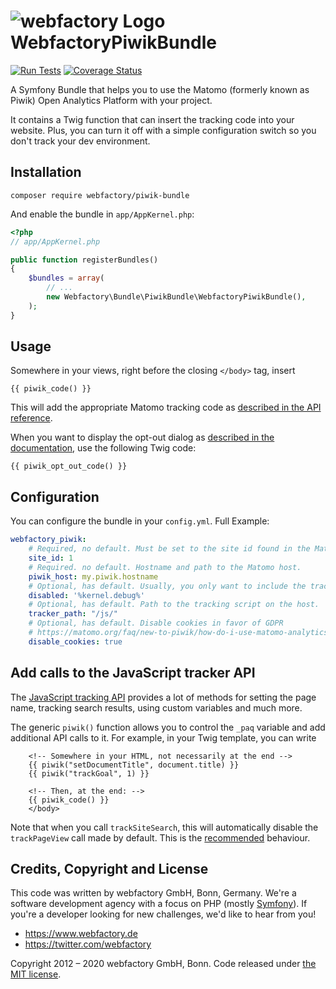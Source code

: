 ![webfactory Logo](http://www.webfactory.de/bundles/webfactorytwiglayout/img/logo.png) WebfactoryPiwikBundle
============

[![Run Tests](https://github.com/webfactory/piwik-bundle/workflows/Run%20Tests/badge.svg)](https://github.com/webfactory/piwik-bundle/workflows/)
[![Coverage Status](https://coveralls.io/repos/webfactory/piwik-bundle/badge.png?branch=master)](https://coveralls.io/r/webfactory/piwik-bundle?branch=master)

A Symfony Bundle that helps you to use the Matomo (formerly known as Piwik) Open Analytics Platform with your project.

It contains a Twig function that can insert the tracking code into your website. Plus, you can turn it off with a simple configuration switch so you don't track your dev environment.


Installation
------------

    composer require webfactory/piwik-bundle

And enable the bundle in `app/AppKernel.php`:

```php
<?php
// app/AppKernel.php

public function registerBundles()
{
    $bundles = array(
        // ...
        new Webfactory\Bundle\PiwikBundle\WebfactoryPiwikBundle(),
    );
}
```

Usage
-----
Somewhere in your views, right before the closing `</body>` tag, insert 

	{{ piwik_code() }}

This will add the appropriate Matomo tracking code as [described in the API reference](https://developer.matomo.org/api-reference/tracking-javascript#where-can-i-find-the-piwik-tracking-code).

When you want to display the opt-out dialog as [described in the documentation](https://developer.matomo.org/guides/in-depth-opt-out#opt-out-using-the-matomo-javascript-tracker), use the following Twig code:

    {{ piwik_opt_out_code() }}

Configuration
-------------
You can configure the bundle in your `config.yml`. Full Example:

```yaml
webfactory_piwik:
    # Required, no default. Must be set to the site id found in the Matomo control panel
    site_id: 1
    # Required. no default. Hostname and path to the Matomo host.
    piwik_host: my.piwik.hostname
    # Optional, has default. Usually, you only want to include the tracking code in a production environment
    disabled: '%kernel.debug%'
    # Optional, has default. Path to the tracking script on the host.
    tracker_path: "/js/"
    # Optional, has default. Disable cookies in favor of GDPR
    # https://matomo.org/faq/new-to-piwik/how-do-i-use-matomo-analytics-without-consent-or-cookie-banner/ & https://matomo.org/faq/general/faq_157/
    disable_cookies: true
```

Add calls to the JavaScript tracker API
---------------------------------------

The [JavaScript tracking API](http://developer.matomo.org/api-reference/tracking-javascript) provides a lot of methods
for setting the page name, tracking search results, using custom variables and much more.

The generic `piwik()` function allows you to control the `_paq` variable and add additional API calls to it. For example,
in your Twig template, you can write

```twig
    <!-- Somewhere in your HTML, not necessarily at the end -->
    {{ piwik("setDocumentTitle", document.title) }}
    {{ piwik("trackGoal", 1) }}

    <!-- Then, at the end: -->
    {{ piwik_code() }}
    </body>
```

Note that when you call `trackSiteSearch`, this will automatically disable the `trackPageView` call made by default.
This is the [recommended](http://developer.matomo.org/api-reference/tracking-javascript#tracking-internal-search-keywords-categories-and-no-result-search-keywords)
behaviour.

Credits, Copyright and License
------------------------------

This code was written by webfactory GmbH, Bonn, Germany. We're a software development
agency with a focus on PHP (mostly [Symfony](http://github.com/symfony/symfony)). If you're a
developer looking for new challenges, we'd like to hear from you!

- <https://www.webfactory.de>
- <https://twitter.com/webfactory>

Copyright 2012 – 2020 webfactory GmbH, Bonn. Code released under [the MIT license](LICENSE).
